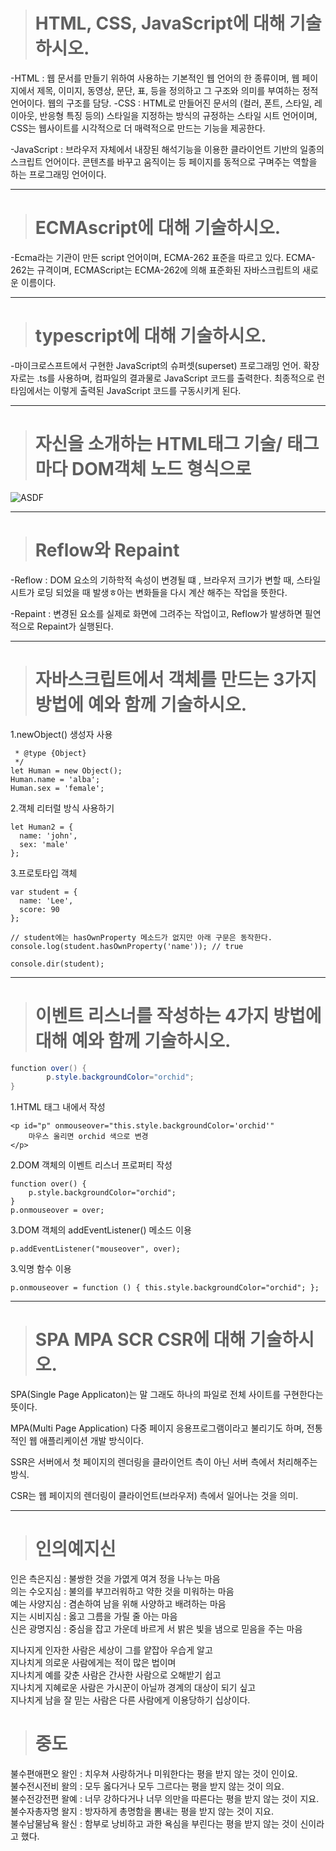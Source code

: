 ># HTML, CSS, JavaScript에 대해 기술하시오.
-HTML : 웹 문서를 만들기 위하여 사용하는 기본적인 웹 언어의 한 종류이며, 웹 페이지에서 제목, 이미지, 동영상, 문단, 표, 등을 정의하고 그 구조와 의미를 부여하는 정적 언어이다. 웹의 구조를 담당.
-CSS : HTML로 만들어진 문서의 (컬러, 폰트, 스타일, 레이아웃, 반응형 특징 등의) 스타일을 지정하는 방식의 규정하는 스타일 시트 언어이며, CSS는 웹사이트를 시각적으로 더 매력적으로 만드는 기능을 제공한다.   
   
-JavaScript : 브라우저 자체에서 내장된 해석기능을 이용한 클라이언트 기반의 일종의 스크립트 언어이다. 콘텐츠를 바꾸고 움직이는 등 페이지를 동적으로 구며주는 역할을 하는 프로그래밍 언어이다.

------------------------------------------------------

># ECMAscript에 대해 기술하시오.
-Ecma라는 기관이 만든 script 언어이며, ECMA-262 표준을 따르고 있다. ECMA-262는 규격이며, ECMAScript는 ECMA-262에 의해 표준화된 자바스크립트의 새로운 이름이다.

------------------------------------------------------

># typescript에 대해 기술하시오.
-마이크로스프트에서 구현한 JavaScript의 슈퍼셋(superset) 프로그래밍 언어. 확장자로는 .ts를 사용하며, 컴파일의 결과물로 JavaScript 코드를 출력한다. 최종적으로 런타임에서는 이렇게 출력된 JavaScript 코드를 구동시키게 된다.

-----------------------------------------------------

># 자신을 소개하는 HTML태그 기술/ 태그마다 DOM객체 노드 형식으로
![ASDF](https://user-images.githubusercontent.com/80075223/208042276-0ee09600-bf15-4d3e-8ebb-6764de80e362.JPG)

-----------------------------------------------------

># Reflow와 Repaint
-Reflow : DOM 요소의 기하학적 속성이 변경될 떄 , 브라우저 크기가 변할 때, 스타일 시트가 로딩 되었을 때 발생ㅎ아는 변화들을 다시 계산 해주는 작업을 뜻한다.   
   
-Repaint : 변경된 요소를 실제로 화면에 그려주는 작업이고, Reflow가 발생하면 필연적으로 Repaint가 실행된다.

-----------------------------------------------------

># 자바스크립트에서 객체를 만드는 3가지 방법에 예와 함께 기술하시오.
1.newObject() 생성자 사용
```
 * @type {Object}
 */
let Human = new Object();
Human.name = 'alba';
Human.sex = 'female';
```
   
2.객체 리터럴 방식 사용하기
```
let Human2 = {
  name: 'john',
  sex: 'male'
};
```
   
3.프로토타입 객체
```
var student = {
  name: 'Lee',
  score: 90
};

// student에는 hasOwnProperty 메소드가 없지만 아래 구문은 동작한다.
console.log(student.hasOwnProperty('name')); // true

console.dir(student);
```

-----------------------------------------------------

># 이벤트 리스너를 작성하는 4가지 방법에 대해 예와 함께 기술하시오.
```java
function over() {
		p.style.backgroundColor="orchid";
}
```
1.HTML 태그 내에서 작성
```
<p id="p" onmouseover="this.style.backgroundColor='orchid'"
	마우스 올리면 orchid 색으로 변경
</p>
```   
   
2.DOM 객체의 이벤트 리스너 프로퍼티 작성
```
function over() {
	p.style.backgroundColor="orchid";
}
p.onmouseover = over;
```
   
3.DOM 객체의 addEventListener() 메소드 이용
```
p.addEventListener("mouseover", over);
```
   
3.익명 함수 이용
```
p.onmouseover = function () { this.style.backgroundColor="orchid"; }; 
```
-----------------------------------------------------

># SPA MPA SCR CSR에 대해 기술하시오.
SPA(Single Page Applicaton)는 말 그래도 하나의 파일로 전체 사이트를 구현한다는 뜻이다.   
   
MPA(Multi Page Application) 다중 페이지 응용프로그램이라고 불리기도 하며, 전통적인 웹 애플리케이션 개발 방식이다.   
   
SSR은 서버에서 첫 페이지의 렌더링을 클라이언트 측이 아닌 서버 측에서 처리해주는 방식.   
   
CSR는 웹 페이지의 렌더링이 클라이언트(브라우저) 측에서 일어나는 것을 의미.   

------------------------------------------------------

># 인의예지신 
인은 측은지심 : 불쌍한 것을 가엾게 여겨 정을 나누는 마음   
의는 수오지심 : 불의를 부끄러워하고 약한 것을 미워하는 마음   
예는 사양지심 : 겸손하여 남을 위해 사양하고 배려하는 마음   
지는 시비지심 : 옳고 그름을 가릴 줄 아는 마음   
신은 광명지심 : 중심을 잡고 가운데 바르게 서 밝은 빛을 냄으로 믿음을 주는 마음   
   
지나지게 인자한 사람은 세상이 그를 얕잡아 우습게 알고   
지나치게 의로운 사람에게는 적이 많은 법이며   
지나치게 예를 갖춘 사람은 간사한 사람으로 오해받기 쉽고   
지나치게 지혜로운 사람은 가시꾼이 아닐까 경계의 대상이 되기 싶고   
지나치게 남을 잘 믿는 사람은 다른 사람에게 이용당하기 십상이다.   

># 중도
불수편애편오 왈인 : 치우쳐 사랑하거나 미워한다는 평을 받지 않는 것이 인이요.   
불수전시전비 왈의 : 모두 옳다거나 모두 그르다는 평을 받지 않는 것이 의요.   
불수전강전편 왈예 : 너무 강하다거나 너무 의만을 따른다는 평을 받지 않는 것이 지요.   
불수자총자명 왈지 : 방자하게 총명함을 뽐내는 평을 받지 않는 것이 지요.   
불수남물남욕 왈신 : 함부로 낭비하고 과한 욕심을 부린다는 평을 받지 않는 것이 신이라고 했다.   
